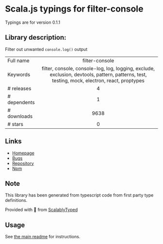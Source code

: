 
# Scala.js typings for filter-console

Typings are for version 0.1.1

## Library description:
Filter out unwanted `console.log()` output

|                    |                 |
| ------------------ | :-------------: |
| Full name          | filter-console |
| Keywords           | filter, console, console-log, log, logging, exclude, exclusion, devtools, pattern, patterns, test, testing, mock, electron, react, proptypes |
| # releases         | 4 |
| # dependents       | 1 |
| # downloads        | 9638 |
| # stars            | 0 |

## Links
- [Homepage](https://github.com/sindresorhus/filter-console#readme)
- [Bugs](https://github.com/sindresorhus/filter-console/issues)
- [Repository](https://github.com/sindresorhus/filter-console)
- [Npm](https://www.npmjs.com/package/filter-console)
    


## Note
This library has been generated from typescript code from first party type definitions.

Provided with :purple_heart: from [ScalablyTyped](https://github.com/oyvindberg/ScalablyTyped)

## Usage
See [the main readme](../../readme.md) for instructions.


